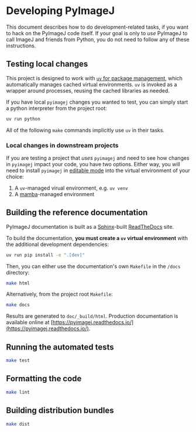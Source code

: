 # Developing PyImageJ

This document describes how to do development-related tasks,
if you want to hack on the PyImageJ code itself. If your goal
is only to *use* PyImageJ to call ImageJ and friends from
Python, you do not need to follow any of these instructions.

## Testing local changes

This project is designed to work with [`uv`
for package management](https://docs.astral.sh/uv/), which automatically manages cached virtual environments. `uv` is invoked as a wrapper around processes, reusing the cached libraries as needed.

If you have local `pyimagej` changes you wanted to test, you can simply start a python interpreter from the project root:

```bash
uv run python
```

All of the following `make` commands implicitly use `uv` in their tasks.

### Local changes in downstream projects

If you are testing a project that *uses* `pyimagej` and need to see how changes in `pyimagej` impact your code, you have two options. Either way, you will need to install `pyimagej` in [editable mode](https://pip.pypa.io/en/stable/topics/local-project-installs/#editable-installs) into the virtual environment of  your choice:

1. A `uv`-managed virual environment, e.g. `uv venv`
1. A [mamba](https://mamba.readthedocs.io/en/latest/user_guide/mamba.html)-managed environment

## Building the reference documentation

PyImageJ documentation is built as a [Sphinx](https://www.sphinx-doc.org/en/master/)-built [ReadTheDocs](https://about.readthedocs.com/) site.

To build the documentation, **you must create a `uv` virtual environment** with the additional development dependencies:

```bash
uv run pip install -e ".[dev]"
```

Then, you can either use the documentation's own `Makefile` in the `/docs` directory:

```bash
make html
```

Alternatively, from the project root `Makefile`:

```bash
make docs
```

Results are generated to `doc/_build/html`.
Production documentation is available online at
[https://pyimagej.readthedocs.io/](https://pyimagej.readthedocs.io/).

## Running the automated tests

```bash
make test
```

## Formatting the code

```bash
make lint
```

## Building distribution bundles

```bash
make dist
```
